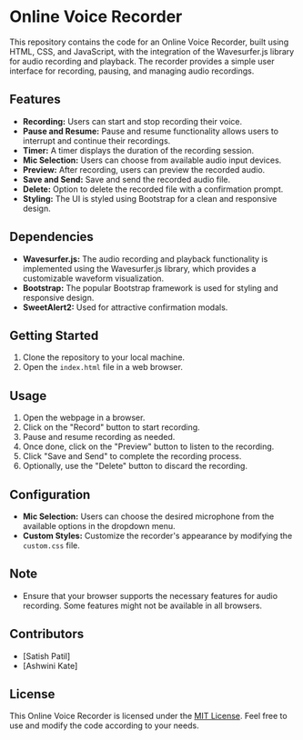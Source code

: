 # Online Voice Recorder

This repository contains the code for an Online Voice Recorder, built using HTML, CSS, and JavaScript, with the integration of the Wavesurfer.js library for audio recording and playback. The recorder provides a simple user interface for recording, pausing, and managing audio recordings.

## Features

- **Recording:** Users can start and stop recording their voice.
- **Pause and Resume:** Pause and resume functionality allows users to interrupt and continue their recordings.
- **Timer:** A timer displays the duration of the recording session.
- **Mic Selection:** Users can choose from available audio input devices.
- **Preview:** After recording, users can preview the recorded audio.
- **Save and Send:** Save and send the recorded audio file.
- **Delete:** Option to delete the recorded file with a confirmation prompt.
- **Styling:** The UI is styled using Bootstrap for a clean and responsive design.

## Dependencies

- **Wavesurfer.js:** The audio recording and playback functionality is implemented using the Wavesurfer.js library, which provides a customizable waveform visualization.
- **Bootstrap:** The popular Bootstrap framework is used for styling and responsive design.
- **SweetAlert2:** Used for attractive confirmation modals.

## Getting Started

1. Clone the repository to your local machine.
2. Open the `index.html` file in a web browser.

## Usage

1. Open the webpage in a browser.
2. Click on the "Record" button to start recording.
3. Pause and resume recording as needed.
4. Once done, click on the "Preview" button to listen to the recording.
5. Click "Save and Send" to complete the recording process.
6. Optionally, use the "Delete" button to discard the recording.

## Configuration

- **Mic Selection:** Users can choose the desired microphone from the available options in the dropdown menu.
- **Custom Styles:** Customize the recorder's appearance by modifying the `custom.css` file.

## Note

- Ensure that your browser supports the necessary features for audio recording. Some features might not be available in all browsers.

## Contributors

- [Satish Patil]
- [Ashwini Kate]

## License

This Online Voice Recorder is licensed under the [MIT License](LICENSE). Feel free to use and modify the code according to your needs.
